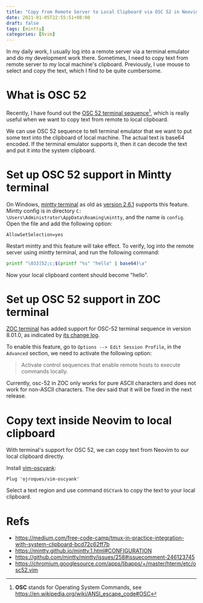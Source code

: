 ```yaml
---
title: "Copy from Remote Server to Local Clipboard via OSC 52 in Neovim"
date: 2021-01-05T22:55:51+08:00
draft: false
tags: [mintty]
categories: [Nvim]
---
```


In my daily work, I usually log into a remote server via a terminal emulator
and do my development work there. Sometimes, I need to copy text from remote
server to my local machine's clipboard. Previously, I use mouse to select and
copy the text, which I find to be quite cumbersome.

<!--more-->

# What is OSC 52

Recently, I have found out the [OSC 52 terminal sequence](https://github.com/microsoft/terminal/issues/2946)[^1],
which is really useful when we want to copy text from remote to local
clipboard.

We can use OSC 52 sequence to tell terminal emulator that we want to put some
text into the clipboard of local machine. The actual text is base64 encoded. If
the terminal emulator supports it, then it can decode the text and put it into
the system clipboard.

# Set up OSC 52 support in Mintty terminal

On Windows, [mintty terminal](https://mintty.github.io/) as old as [version 2.6.1](https://github.com/mintty/mintty/issues/258#issuecomment-248059240)
supports this feature. Mintty config is in directory `C:
\Users\Administrator\AppData\Roaming\mintty`, and the name is `config`. Open
the file and add the following option:

```
AllowSetSelection=yes
```

Restart mintty and this feature will take effect. To verify, log into the
remote server using mintty terminal, and run the following command:

```bash
printf "\033]52;c;$(printf "%s" "hello" | base64)\a"
```

Now your local clipboard content should become "hello".

# Set up OSC 52 support in ZOC terminal

[ZOC terminal](https://www.emtec.com/zoc/) has added support for OSC-52 terminal sequence in version 8.01.0,
as indicated by [its change log](https://www.emtec.com/downloads/zoc/zoc_changes.txt).

To enable this feature, go to `Options --> Edit Session Profile`,  in the
`Advanced` section, we need to activate the following option:

>  Activate control sequences that enable remote hosts to execute commands locally.

Currently, osc-52 in ZOC only works for pure ASCII characters and does not work
for non-ASCII characters. The dev said that it will be fixed in the next
release.

# Copy text inside Neovim to local clipboard

With terminal's support for OSC 52, we can copy text from Neovim to our local
clipboard directly.

Install [vim-oscyank](https://github.com/ojroques/vim-oscyank):

```vim
Plug 'ojroques/vim-oscyank'
```

Select a text region and use command `OSCYank` to copy the text to your local
clipboard.

# Refs

+ https://medium.com/free-code-camp/tmux-in-practice-integration-with-system-clipboard-bcd72c62ff7b
+ https://mintty.github.io/mintty.1.html#CONFIGURATION
+ https://github.com/mintty/mintty/issues/258#issuecomment-246123745
+ https://chromium.googlesource.com/apps/libapps/+/master/hterm/etc/osc52.vim

[^1]: **OSC** stands for Operating System Commands, see https://en.wikipedia.org/wiki/ANSI_escape_code#OSC
